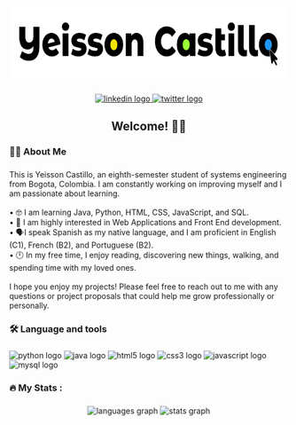 <div align="center">
  <img height="130" src="./images/index/LogoSimple.png"  />
</div>

###

<div align="center">
  <a href="https://www.linkedin.com/in/yeissoncastillo/" target="_blank">
    <img src="https://img.shields.io/static/v1?message=LinkedIn&logo=linkedin&label=Yeisson Castillo&color=0077B5&logoColor=white&labelColor=dark&style=for-the-badge" height="25" alt="linkedin logo"  />
  </a>
  <a href="https://www.twitter.com/yrcastillob" target="_blank">
    <img src="https://img.shields.io/static/v1?message=Twitter&logo=twitter&label=@yrcastillob&color=1DA1F2&logoColor=white&labelColor=dark&style=for-the-badge" height="25" alt="twitter logo"  />
  </a>
</div>

###

<h2 align="center">Welcome! 👋😁</h2>

###

<h3 align="left">👩‍💻  About Me</h3>

###

<p align="left">This is Yeisson Castillo, an eighth-semester student of systems engineering from Bogota, Colombia. I am constantly working on improving myself and I am passionate about learning.<br><br>• 🤓 I am learning Java, Python, HTML, CSS, JavaScript, and SQL. <br>• 🔎 I am highly interested in Web Applications and Front End development. <br>• 🗣I speak Spanish as my native language, and I am proficient in English (C1), French (B2), and Portuguese (B2).<br>• 🕛 In my free time, I enjoy reading, discovering new things, walking, and spending time with my loved ones.<br><br>I hope you enjoy my projects! Please feel free to reach out to me with any questions or project proposals that could help me grow professionally or personally.</p>

###

<h3 align="left">🛠 Language and tools</h3>

###

<div align="left">
  <img src="https://cdn.jsdelivr.net/gh/devicons/devicon/icons/python/python-original.svg" height="40" width="52" alt="python logo"  />
  <img src="https://cdn.jsdelivr.net/gh/devicons/devicon/icons/java/java-original.svg" height="40" width="52" alt="java logo"  />
  <img src="https://cdn.jsdelivr.net/gh/devicons/devicon/icons/html5/html5-original.svg" height="40" width="52" alt="html5 logo"  />
  <img src="https://cdn.jsdelivr.net/gh/devicons/devicon/icons/css3/css3-original.svg" height="40" width="52" alt="css3 logo"  />
  <img src="https://cdn.jsdelivr.net/gh/devicons/devicon/icons/javascript/javascript-original.svg" height="40" width="52" alt="javascript logo"  />
  <img src="https://cdn.jsdelivr.net/gh/devicons/devicon/icons/mysql/mysql-original.svg" height="40" width="52" alt="mysql logo"  />
</div>

###

<h3 align="left">🔥   My Stats :</h3>

###

<div align="center">
  <img src="https://github-readme-stats.vercel.app/api/top-langs?username=yrcastillob&locale=en&hide_title=false&layout=compact&card_width=320&langs_count=6&theme=discord_old_blurple&hide_border=true&order=2" height="159" alt="languages graph"  />
  <img src="https://github-readme-stats.vercel.app/api?username=yrcastillob&hide_title=true&hide_rank=false&show_icons=true&include_all_commits=true&count_private=true&disable_animations=false&theme=aura_dark&locale=en&hide_border=true&order=1&custom_title=My Stats" height="250" alt="stats graph"  />
</div>

###